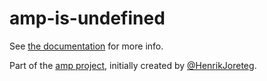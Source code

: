 # amp-is-undefined

See [the documentation](http://amp.ampersandjs.com#amp-is-undefined) for more info.

Part of the [amp project](http://amp.ampersandjs.com#amp-is-undefined), initially created by [@HenrikJoreteg](http://twitter.com/henrikjoreteg).